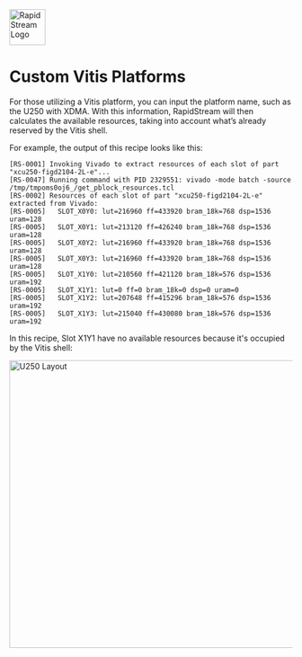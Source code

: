 <!--
Copyright (c) 2024 RapidStream Design Automation, Inc. and contributors.  All rights reserved.
The contributor(s) of this file has/have agreed to the RapidStream Contributor License Agreement.
-->

<img src="https://imagedelivery.net/AU8IzMTGgpVmEBfwPILIgw/1b565657-df33-41f9-f29e-0d539743e700/128" width="64px" alt="RapidStream Logo" />

Custom Vitis Platforms
======================

For those utilizing a Vitis platform, you can input the platform name, such as the U250 with XDMA.  With this information, RapidStream will then calculates the available resources, taking into account what’s already reserved by the Vitis shell.

For example, the output of this recipe looks like this:

```
[RS-0001] Invoking Vivado to extract resources of each slot of part "xcu250-figd2104-2L-e"...
[RS-0047] Running command with PID 2329551: vivado -mode batch -source /tmp/tmpoms0oj6_/get_pblock_resources.tcl
[RS-0002] Resources of each slot of part "xcu250-figd2104-2L-e" extracted from Vivado:
[RS-0005]   SLOT_X0Y0: lut=216960 ff=433920 bram_18k=768 dsp=1536 uram=128
[RS-0005]   SLOT_X0Y1: lut=213120 ff=426240 bram_18k=768 dsp=1536 uram=128
[RS-0005]   SLOT_X0Y2: lut=216960 ff=433920 bram_18k=768 dsp=1536 uram=128
[RS-0005]   SLOT_X0Y3: lut=216960 ff=433920 bram_18k=768 dsp=1536 uram=128
[RS-0005]   SLOT_X1Y0: lut=210560 ff=421120 bram_18k=576 dsp=1536 uram=192
[RS-0005]   SLOT_X1Y1: lut=0 ff=0 bram_18k=0 dsp=0 uram=0
[RS-0005]   SLOT_X1Y2: lut=207648 ff=415296 bram_18k=576 dsp=1536 uram=192
[RS-0005]   SLOT_X1Y3: lut=215040 ff=430080 bram_18k=576 dsp=1536 uram=192
```

In this recipe, Slot X1Y1 have no available resources because it's occupied by the Vitis shell:

<img src="https://imagedelivery.net/AU8IzMTGgpVmEBfwPILIgw/0c011f29-9654-432f-d73d-97b41337fc00/1024" height="512px" alt="U250 Layout"/>
